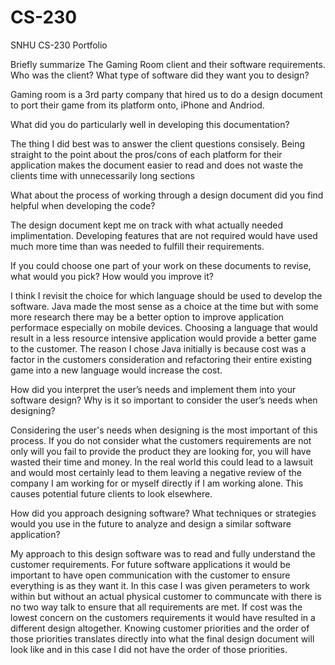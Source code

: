 # CS-230
SNHU CS-230 Portfolio


<bold>Briefly summarize The Gaming Room client and their software requirements. Who was the client? What type of software did they want you to design?</bold>

Gaming room is a 3rd party company that hired us to do a design document to port their game from its platform onto, iPhone and Andriod.


What did you do particularly well in developing this documentation?

The thing I did best was to answer the client questions consisely. Being straight to the point about the pros/cons of each platform for their application makes the document easier to read and does not waste the clients time with unnecessarily long sections


What about the process of working through a design document did you find helpful when developing the code?

The design document kept me on track with what actually needed implimentation. Developing features that are not required would have used much more time than was needed to fulfill their requirements.


If you could choose one part of your work on these documents to revise, what would you pick? How would you improve it?

I think I revisit the choice for which language should be used to develop the software. Java made the most sense as a choice at the time but with some more research there may be a better option to improve application performace especially on mobile devices. Choosing a language that would result in a less resource intensive application would provide a better game to the customer. The reason I chose Java initially is because cost was a factor in the customers consideration and refactoring their entire existing game into a new language would increase the cost.


How did you interpret the user’s needs and implement them into your software design? Why is it so important to consider the user’s needs when designing?

Considering the user's needs when designing is the most important of this process. If you do not consider what the customers requirements are not only will you fail to provide the product they are looking for, you will have wasted their time and money. In the real world this could lead to a lawsuit and would most certainly lead to them leaving a negative review of the company I am working for or myself directly if I am working alone. This causes potential future clients to look elsewhere.


How did you approach designing software? What techniques or strategies would you use in the future to analyze and design a similar software application?

My approach to this design software was to read and fully understand the customer requirements. For future software applications it would be important to have open communication with the customer to ensure everything is as they want it. In this case I was given perameters to work within but without an actual physical customer to communcate with there is no two way talk to ensure that all requirements are met. If cost was the lowest concern on the customers requirements it would have resulted in a different design altogether. Knowing customer priorities and the order of those priorities translates directly into what the final design document will look like and in this case I did not have the order of those priorities.
